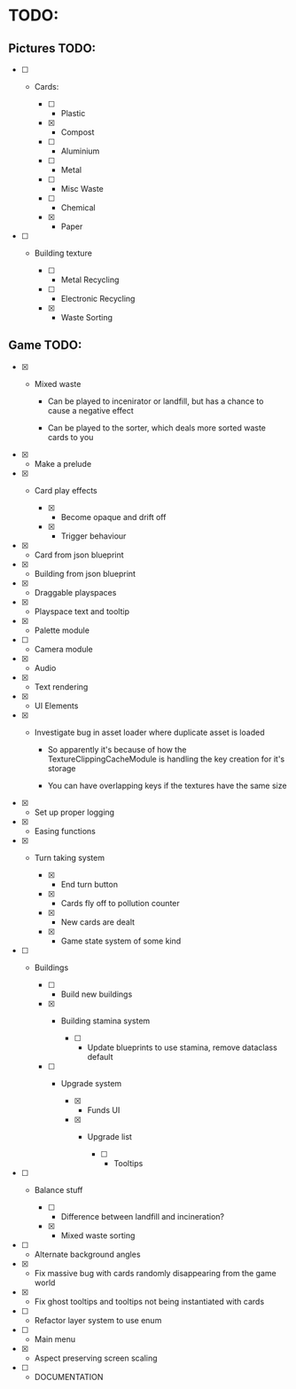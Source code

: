 # TODO:

## Pictures TODO:

- [ ] - Cards:

	- [ ] - Plastic

	- [x] - Compost

	- [ ] - Aluminium

	- [ ] - Metal

	- [ ] - Misc Waste

	- [ ] - Chemical

	- [x] - Paper


- [ ] - Building texture

	- [ ] - Metal Recycling

	- [ ] - Electronic Recycling

	- [x] - Waste Sorting


## Game TODO:

- [x] - Mixed waste

	- Can be played to incenirator or landfill, but has a chance to cause a negative effect

	- Can be played to the sorter, which deals more sorted waste cards to you

- [x] - Make a prelude

- [x] - Card play effects

	- [x] - Become opaque and drift off

	- [x] - Trigger behaviour

- [x] - Card from json blueprint

- [x] - Building from json blueprint

- [x] - Draggable playspaces

- [x] - Playspace text and tooltip

- [x] - Palette module

- [ ] - Camera module

- [x] - Audio

- [x] - Text rendering

- [x] - UI Elements

- [x] - Investigate bug in asset loader where duplicate asset is loaded

	- So apparently it's because of how the TextureClippingCacheModule is handling the key creation for it's storage

	- You can have overlapping keys if the textures have the same size

- [x] - Set up proper logging

- [x] - Easing functions

- [x] - Turn taking system

	- [x] - End turn button

	- [x] - Cards fly off to pollution counter

	- [x] - New cards are dealt

	- [x] - Game state system of some kind

- [ ] - Buildings

	- [ ] - Build new buildings

	- [x] - Building stamina system

		- [ ] - Update blueprints to use stamina, remove dataclass default

	- [ ] - Upgrade system

		- [x] - Funds UI

		- [x] - Upgrade list

			- [ ] - Tooltips

- [ ] - Balance stuff

	- [ ] - Difference between landfill and incineration?

	- [x] - Mixed waste sorting

- [ ] - Alternate background angles

- [x] - Fix massive bug with cards randomly disappearing from the game world

- [x] - Fix ghost tooltips and tooltips not being instantiated with cards

- [ ] - Refactor layer system to use enum

- [ ] - Main menu

- [x] - Aspect preserving screen scaling

- [ ] - DOCUMENTATION
